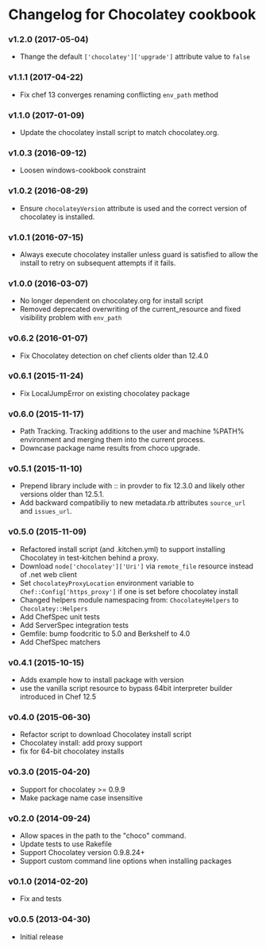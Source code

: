 # Changelog for Chocolatey cookbook

### v1.2.0 (2017-05-04)

* Thange the default `['chocolatey']['upgrade']` attribute value to `false`

### v1.1.1 (2017-04-22)

* Fix chef 13 converges renaming conflicting `env_path` method

### v1.1.0 (2017-01-09)

* Update the chocolatey install script to match chocolatey.org.

### v1.0.3 (2016-09-12)

* Loosen windows-cookbook constraint

### v1.0.2 (2016-08-29)

* Ensure `chocolateyVersion` attribute is used and the correct version of chocolatey is installed.

### v1.0.1 (2016-07-15)

* Always execute chocolatey installer unless guard is satisfied to allow the install to retry on subsequent attempts if it fails.

### v1.0.0 (2016-03-07)

* No longer dependent on chocolatey.org for install script
* Removed deprecated overwriting of the current_resource and fixed visibility problem with `env_path`

### v0.6.2 (2016-01-07)

* Fix Chocolatey detection on chef clients older than 12.4.0

### v0.6.1 (2015-11-24)

* Fix LocalJumpError on existing chocolatey package

### v0.6.0 (2015-11-17)

* Path Tracking. Tracking additions to the user and machine
  %PATH% environment and merging them into the current process.
* Downcase package name results from choco upgrade.

### v0.5.1 (2015-11-10)

* Prepend library include with :: in provder to fix 12.3.0 and likely other versions older than 12.5.1.
* Add backward compatibiliy to new metadata.rb attributes `source_url` and `issues_url`.

### v0.5.0 (2015-11-09)

* Refactored install script (and .kitchen.yml) to support installing Chocolatey in test-kitchen behind a proxy.
* Download `node['chocolatey']['Uri']` via `remote_file` resource instead of .net web client
* Set `chocolateyProxyLocation` environment variable to `Chef::Config['https_proxy']` if one is set before chocolatey install
* Changed helpers module namespacing from: `ChocolateyHelpers` to `Chocolatey::Helpers`
* Add ChefSpec unit tests
* Add ServerSpec integration tests
* Gemfile: bump foodcritic to 5.0 and Berkshelf to 4.0
* Add ChefSpec matchers

### v0.4.1 (2015-10-15)

* Adds example how to install package with version
* use the vanilla script resource to bypass 64bit interpreter builder introduced in Chef 12.5

### v0.4.0 (2015-06-30)

* Refactor script to download Chocolatey install script
* Chocolatey install: add proxy support
* fix for 64-bit chocolatey installs

### v0.3.0 (2015-04-20)

* Support for chocolatey >= 0.9.9
* Make package name case insensitive

### v0.2.0 (2014-09-24)

* Allow spaces in the path to the "choco" command.
* Update tests to use Rakefile
* Support Chocolatey version 0.9.8.24+
* Support custom command line options when installing packages

### v0.1.0 (2014-02-20)

* Fix and tests

### v0.0.5 (2013-04-30)

* Initial release
